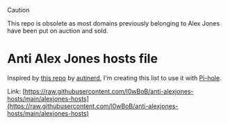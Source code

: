 > [!CAUTION]
> This repo is obsolete as most domains previously belonging to Alex Jones have been put on auction and sold. 

# Anti Alex Jones hosts file

Inspired by [this repo](https://github.com/autinerd/anti-axelspringer-hosts) by [autinerd](https://twitter.com/autinerd), I'm creating this list to use it with [Pi-hole](https://github.com/pi-hole/pi-hole).

Link: [https://raw.githubusercontent.com/l0wBoB/anti-alexjones-hosts/main/alexjones-hosts](https://raw.githubusercontent.com/l0wBoB/anti-alexjones-hosts/main/alexjones-hosts)
